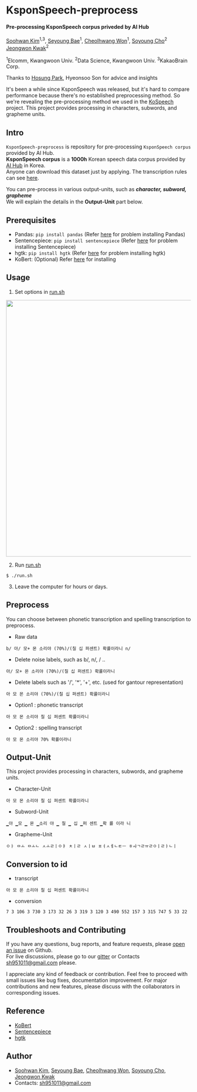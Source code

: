 # KsponSpeech-preprocess
#### Pre-processing KsponSpeech corpus priveded by AI Hub
  
[Soohwan Kim](https://github.com/sooftware)<sup>1,3</sup>, [Seyoung Bae](https://github.com/triplet02)<sup>1</sup>, [Cheolhwang Won](https://github.com/wch18735)<sup>1</sup>, [Soyoung Cho](https://github.com/SoYoungCho)<sup>2</sup> [Jeongwon Kwak](https://github.com/jeongwonkwak)<sup>2</sup>  
  
<sup>1</sup>Elcomm, Kwangwoon Univ. <sup>2</sup>Data Science, Kwangwoon Univ. <sup>3</sup>KakaoBrain Corp.  
  
Thanks to [Hosung Park](https://github.com/indra622), Hyeonsoo Son for advice and insights
   
It's been a while since KsponSpeech was released, but it's hard to compare performance because there's no established preprocessing method. So we're revealing the pre-processing method we used in the [KoSpeech](https://github.com/sooftware/KoSpeech) project. This project provides processing in characters, subwords, and grapheme units.    
  
## Intro

`KsponSpeech-preprocess` is repository for pre-processing `KsponSpeech corpus` provided by AI Hub.  
**KsponSpeech corpus** is a **1000h** Korean speech data corpus provided by [AI Hub](http://www.aihub.or.kr/) in Korea.   
Anyone can download this dataset just by applying. The transcription rules can see [here](http://www.aihub.or.kr/sites/default/files/2019-12/%ED%95%9C%EA%B5%AD%EC%96%B4%20%EC%9D%8C%EC%84%B1%20%EC%A0%84%EC%82%AC%EA%B7%9C%EC%B9%99%20v1.0.pdf).  
  
You can pre-process in various output-units, such as ***character, subword, grapheme***  
We will explain the details in the **Output-Unit** part below.
   
## Prerequisites
* Pandas: `pip install pandas` (Refer [here](https://github.com/pandas-dev/pandas) for problem installing Pandas)  
* Sentencepiece: `pip install sentencepiece` (Refer [here](https://github.com/google/sentencepiece) for problem installing Sentencepiece) 
* hgtk: `pip install hgtk` (Refer [here](https://github.com/bluedisk/hangul-toolkit) for problem installing hgtk)   
* KoBert: (Optional) Refer [here](https://github.com/SKTBrain/KoBERT) for installing   
  
## Usage
  
1. Set options in [run.sh](https://github.com/sooftware/KsponSpeech-preprocess/blob/master/run.sh)  
  
<img src="https://user-images.githubusercontent.com/42150335/90811422-8ae6c800-e35f-11ea-8768-5b9cd3417fab.png" width=700>
  
  
2. Run [run.sh](https://github.com/sooftware/KsponSpeech-preprocess/blob/master/run.sh)  
```shell
$ ./run.sh
```
  
3. Leave the computer for hours or days.  
   
## Preprocess
  
You can choose between phonetic transcription and spelling transcription to preprocess.  
  
* Raw data
```
b/ 아/ 모+ 몬 소리야 (70%)/(칠 십 퍼센트) 확률이라니 n/
``` 
  
* Delete noise labels, such as b/, n/, / ..
```
아/ 모+ 몬 소리야 (70%)/(칠 십 퍼센트) 확률이라니
```
  
* Delete labels such as '/', '*', '+', etc. (used for gantour representation)
```
아 모 몬 소리야 (70%)/(칠 십 퍼센트) 확률이라니
```
  
* Option1 : phonetic transcript
```
아 모 몬 소리야 칠 십 퍼센트 확률이라니
```

* Option2 : spelling transcript
```
아 모 몬 소리야 70% 확률이라니
```
  
## Output-Unit
   
This project provides processing in characters, subwords, and grapheme units.   
  
* Character-Unit
```
아 모 몬 소리야 칠 십 퍼센트 확률이라니
```
  
* Subword-Unit
```
▁아 ▁모 ▁ 몬 ▁소리 야 ▁ 칠 ▁ 십 ▁퍼 센트 ▁확 률 이라 니
```

* Grapheme-Unit
```
ㅇㅏ ㅁㅗ ㅁㅗㄴ ㅅㅗㄹㅣㅇㅑ ㅊㅣㄹ ㅅㅣㅂ ㅍㅓㅅㅔㄴㅌㅡ ㅎㅘㄱㄹㅠㄹㅇㅣㄹㅏㄴㅣ
```
   
## Conversion to id
  
* transcript
```
아 모 몬 소리야 칠 십 퍼센트 확률이라니
```

* conversion
```
7 3 106 3 730 3 173 32 26 3 319 3 120 3 490 552 157 3 315 747 5 33 22
```
   
## Troubleshoots and Contributing
  
If you have any questions, bug reports, and feature requests, please [open an issue](https://github.com/sooftware/KsponSpeech.preprocess/issues) on Github.   
For live discussions, please go to our [gitter](https://gitter.im/Korean-Speech-Recognition/community) or Contacts sh951011@gmail.com please.  
  
I appreciate any kind of feedback or contribution.  Feel free to proceed with small issues like bug fixes, documentation improvement.  For major contributions and new features, please discuss with the collaborators in corresponding issues.  
  
## Reference
  
* [KoBert](https://github.com/SKTBrain/KoBERT)  
* [Sentencepiece](https://github.com/google/sentencepiece)  
* [hgtk](https://github.com/bluedisk/hangul-toolkit)  
  
## Author
* [Soohwan Kim](https://github.com/sooftware), [Seyoung Bae](https://github.com/triplet02),  [Cheolhwang Won](https://github.com/wch18735), [Soyoung Cho](https://github.com/SoYoungCho), [Jeongwon Kwak](https://github.com/jeongwonkwak)
* Contacts: sh951011@gmail.com
